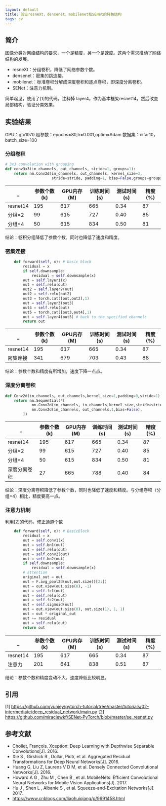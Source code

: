 ```yaml
---
layout: default
title: 验证resneXt，densenet，mobilenet和SENet的特色结构
tags: cv
---
```

## 简介

图像分类对网络结构的要求，一个是精度，另一个是速度。这两个需求推动了网络结构的发展。
* resneXt：分组卷积，降低了网络参数个数。
* densenet：密集的跳连接。
* mobilenet：标准卷积分解成深度卷积和逐点卷积，即深度分离卷积。
* SENet：注意力机制。

简单起见，使用了[1]的代码，注释掉 layer4，作为基本框架resnet14。然后改变局部结构，验证分类效果。

## 实验结果
GPU：gtx1070
超参数：epochs=80,lr=0.001,optim=Adam
数据集：cifar10，batch_size=100

### 分组卷积

```python
# 3x3 convolution with grouping
def conv3x3(in_channels, out_channels, stride=1, groups=1):
    return nn.Conv2d(in_channels, out_channels, kernel_size=3,
                     stride=stride, padding=1, bias=False,groups=groups)
```
|_|参数个数(k)|GPU内存(M)|训练时间(s)|测试时间(s)|精度(%)|
|-|-|-|-|-|-|
|resnet14|195|617|665|0.34|87|
|分组=2|99|615|727|0.40|85|
|分组=4|50|615|834|0.50|81|

结论：卷积分组降低了参数个数，同时也降低了速度和精度。

### 密集连接
```python
    def forward(self, x): # basic block
        residual = x
        if self.downsample:
            residual = self.downsample(x)
        out = self.layer1(x)
        out = self.relu(out)
        out2 = self.layer2(out)
        out2 = self.relu(out2)
        out3 = torch.cat([out,out2],1)
        out = self.layer3(out3)
        out4 = self.relu(out)
        out5 = torch.cat([out3,out4],1)
        out = self.layer4(out5) # back to the specified channels
        return out
```
|_|参数个数(k)|GPU内存(M)|训练时间(s)|测试时间(s)|精度(%)|
|-|-|-|-|-|-|
|resnet14|195|617|665|0.34|87|
|密集连接|341|679|703|0.43|88|

结论：参数个数和精度有所增加，速度下降一点点。

### 深度分离卷积
```python
def Conv2d(in_channels, out_channels,kernel_size=1,padding=0,stride=1):
    return nn.Sequential(*[
            nn.Conv2d(in_channels, in_channels,kernel_size,stride=stride,padding=padding,groups=in_channels,bias=False),
            nn.Conv2d(in_channels, out_channels,1,bias=False),
        ])
```
|_|参数个数(k)|GPU内存(M)|训练时间(s)|测试时间(s)|精度(%)|
|-|-|-|-|-|-|
|resnet14|195|617|665|0.34|87|
|分组=2|99|615|727|0.40|85|
|分组=4|50|615|834|0.50|81|
|深度分离卷积|27|665|788|0.40|84|

结论：深度分离卷积降低了参数个数，同时也降低了速度和精度。与分组卷积（分组=4）相比，精度要高一点。
### 注意力机制
利用[2]的代码，修正通道个数
```python
    def forward(self, x): # BasicBlock
        residual = x
        out = self.conv1(x)
        out = self.bn1(out)
        out = self.relu(out)
        out = self.conv2(out)
        out = self.bn2(out)
        if self.downsample:
            residual = self.downsample(x)
        # attention
        original_out = out
        out = F.avg_pool2d(out,out.size()[2:])
        out = out.view(out.size(0), -1)
        out = self.fc1(out)
        out = self.relu(out)
        out = self.fc2(out)
        out = self.sigmoid(out)
        out = out.view(out.size(0), out.size(1), 1, 1)
        out = out * original_out
        out += residual
        out = self.relu(out)
        return out
```
|_|参数个数(k)|GPU内存(M)|训练时间(s)|测试时间(s)|精度(%)|
|-|-|-|-|-|-|
|resnet14|195|617|665|0.34|87|
|注意力|201|641|838|0.51|87|

结论：参数个数和精度变动不大，速度降低比较明显。

## 引用
[1] https://github.com/yunjey/pytorch-tutorial/tree/master/tutorials/02-intermediate/deep_residual_network/main.py
[2] https://github.com/miraclewkf/SENet-PyTorch/blob/master/se_resnet.py

## 参考文献
*   Chollet, François. Xception: Deep Learning with Depthwise Separable Convolutions[J]. 2016.
*   Xie S , Girshick R , Dollár, Piotr, et al. Aggregated Residual Transformations for Deep Neural Networks[J]. 2016.
*   Huang G, Liu Z, Laurens V D M, et al. Densely Connected Convolutional Networks[J]. 2016.
*   Howard A G , Zhu M , Chen B , et al. MobileNets: Efficient Convolutional Neural Networks for Mobile Vision Applications[J]. 2017.
*   Hu J , Shen L , Albanie S , et al. Squeeze-and-Excitation Networks[J]. 2017.
*   https://www.cnblogs.com/liaohuiqiang/p/9691458.html
